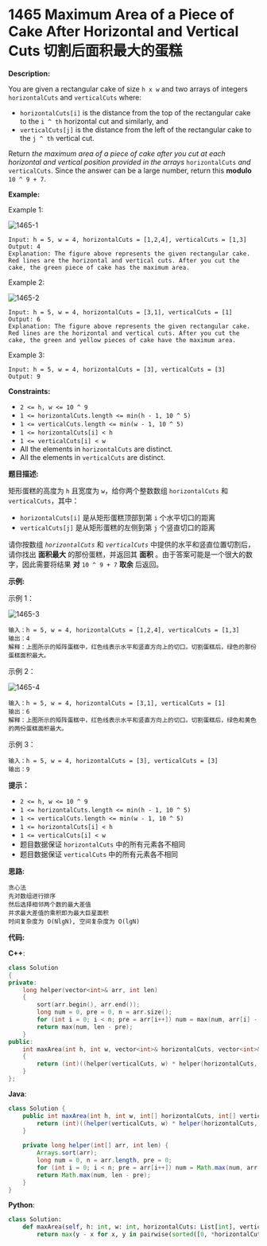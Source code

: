 # 1465 Maximum Area of a Piece of Cake After Horizontal and Vertical Cuts 切割后面积最大的蛋糕

__Description:__

You are given a rectangular cake of size  `h x w` and two arrays of integers  `horizontalCuts` and  `verticalCuts` where:

- `horizontalCuts[i]` is the distance from the top of the rectangular cake to the  `i ^ th` horizontal cut and similarly, and
- `verticalCuts[j]` is the distance from the left of the rectangular cake to the  `j ^ th` vertical cut.

Return _the maximum area of a piece of cake after you cut at each horizontal and vertical position provided in the arrays_  `horizontalCuts` _and_  `verticalCuts`. Since the answer can be a large number, return this __modulo__  `10 ^ 9 + 7`.

__Example:__

Example 1:

![1465-1](https://assets.leetcode.com/uploads/2020/05/14/leetcode_max_area_2.png)

```text
Input: h = 5, w = 4, horizontalCuts = [1,2,4], verticalCuts = [1,3]
Output: 4 
Explanation: The figure above represents the given rectangular cake. Red lines are the horizontal and vertical cuts. After you cut the cake, the green piece of cake has the maximum area.
```

Example 2:

![1465-2](https://assets.leetcode.com/uploads/2020/05/14/leetcode_max_area_3.png)

```text
Input: h = 5, w = 4, horizontalCuts = [3,1], verticalCuts = [1]
Output: 6
Explanation: The figure above represents the given rectangular cake. Red lines are the horizontal and vertical cuts. After you cut the cake, the green and yellow pieces of cake have the maximum area.
```

Example 3:

```text
Input: h = 5, w = 4, horizontalCuts = [3], verticalCuts = [3]
Output: 9
```

__Constraints:__

- `2 <= h, w <= 10 ^ 9`
- `1 <= horizontalCuts.length <= min(h - 1, 10 ^ 5)`
- `1 <= verticalCuts.length <= min(w - 1, 10 ^ 5)`
- `1 <= horizontalCuts[i] < h`
- `1 <= verticalCuts[i] < w`
- All the elements in  `horizontalCuts` are distinct.
- All the elements in  `verticalCuts` are distinct.

__题目描述:__

矩形蛋糕的高度为  `h` 且宽度为  `w`，给你两个整数数组  `horizontalCuts` 和  `verticalCuts`，其中：

- `horizontalCuts[i]` 是从矩形蛋糕顶部到第   `i` 个水平切口的距离
- `verticalCuts[j]` 是从矩形蛋糕的左侧到第  `j` 个竖直切口的距离

请你按数组 _`horizontalCuts`_ 和 _`verticalCuts`_ 中提供的水平和竖直位置切割后，请你找出 __面积最大__ 的那份蛋糕，并返回其 __面积__ 。由于答案可能是一个很大的数字，因此需要将结果 __对__  `10 ^ 9 + 7` __取余__ 后返回。

__示例:__

示例 1：

![1465-3](https://assets.leetcode-cn.com/aliyun-lc-upload/uploads/2020/05/30/leetcode_max_area_2.png)

```text
输入：h = 5, w = 4, horizontalCuts = [1,2,4], verticalCuts = [1,3]
输出：4 
解释：上图所示的矩阵蛋糕中，红色线表示水平和竖直方向上的切口。切割蛋糕后，绿色的那份蛋糕面积最大。
```

示例 2：

![1465-4](https://assets.leetcode-cn.com/aliyun-lc-upload/uploads/2020/05/30/leetcode_max_area_3.png)

```text
输入：h = 5, w = 4, horizontalCuts = [3,1], verticalCuts = [1]
输出：6
解释：上图所示的矩阵蛋糕中，红色线表示水平和竖直方向上的切口。切割蛋糕后，绿色和黄色的两份蛋糕面积最大。
```

示例 3：

```text
输入：h = 5, w = 4, horizontalCuts = [3], verticalCuts = [3]
输出：9
```

__提示：__

- `2 <= h, w <= 10 ^ 9`
- `1 <= horizontalCuts.length <= min(h - 1, 10 ^ 5)`
- `1 <= verticalCuts.length <= min(w - 1, 10 ^ 5)`
- `1 <= horizontalCuts[i] < h`
- `1 <= verticalCuts[i] < w`
- 题目数据保证  `horizontalCuts` 中的所有元素各不相同
- 题目数据保证  `verticalCuts` 中的所有元素各不相同

__思路:__

```text
贪心法
先对数组进行排序
然后选择相邻两个数的最大差值
并求最大差值的乘积即为最大巨星面积
时间复杂度为 O(NlgN), 空间复杂度为 O(lgN)
```

__代码:__

__C++__:

```C++
class Solution 
{
private:
    long helper(vector<int>& arr, int len) 
    {
        sort(arr.begin(), arr.end());
        long num = 0, pre = 0, n = arr.size();
        for (int i = 0; i < n; pre = arr[i++]) num = max(num, arr[i] - pre);
        return max(num, len - pre);
    }
public:
    int maxArea(int h, int w, vector<int>& horizontalCuts, vector<int>& verticalCuts) 
    {
        return (int)((helper(verticalCuts, w) * helper(horizontalCuts, h)) % (long)(1e9 + 7));
    }
};
```

__Java__:

```Java
class Solution {
    public int maxArea(int h, int w, int[] horizontalCuts, int[] verticalCuts) {
        return (int)((helper(verticalCuts, w) * helper(horizontalCuts, h)) % (1_000_000_007));
    }
    
    private long helper(int[] arr, int len) {
        Arrays.sort(arr);
        long num = 0, n = arr.length, pre = 0;
        for (int i = 0; i < n; pre = arr[i++]) num = Math.max(num, arr[i] - pre);
        return Math.max(num, len - pre);
    }
}
```

__Python__:

```Python
class Solution:
    def maxArea(self, h: int, w: int, horizontalCuts: List[int], verticalCuts: List[int]) -> int:
        return max(y - x for x, y in pairwise(sorted([0, *horizontalCuts, h]))) * max(y - x for x, y in pairwise(sorted([0, *verticalCuts, w]))) % (10 ** 9 + 7)
```
